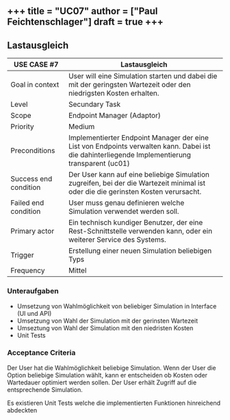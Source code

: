 +++
title = "UC07"
author = ["Paul Feichtenschlager"]
draft = true
+++
---

## Lastausgleich

| USE CASE **#7**       | Lastausgleich                                   |
|-----------------------|---------------------------------------------------------------------|
| Goal in context       | User will eine Simulation starten und dabei die mit der geringsten Wartezeit oder den niedrigsten Kosten erhalten. |
| Level                 | Secundary Task                             |
| Scope                 | Endpoint Manager (Adaptor)                                                 |
| Priority              | Medium                                                        |
| Preconditions         | Implementierter Endpoint Manager der eine List von Endpoints verwalten kann. Dabei ist die dahinterliegende Implementierung transparent (uc01)                    |
| Success end condition | Der User kann auf eine beliebige Simulation zugreifen, bei der die Wartezeit minimal ist oder die die gerinsten Kosten verursacht.  |
| Failed end condition  | User muss genau definieren welche Simulation verwendet werden soll.                          |
| Primary actor         | Ein technisch kundiger Benutzer, der eine Rest-Schnittstelle verwenden kann, oder ein weiterer Service des Systems.  |
| Trigger               | Erstellung einer neuen Simulation beliebigen Typs             |
| Frequency             | Mittel                 |


### Unteraufgaben
- Umsetzung von Wahlmöglichkeit von beliebiger Simulation in Interface (UI und API) 
- Umsetzung von Wahl der Simulation mit der gerinsten Wartezeit
- Umseztung von Wahl der Simulation mit den niedristen Kosten
- Unit Tests

### Acceptance Criteria
Der User hat die Wahlmöglichkeit beliebige Simulation. 
Wenn der User die Option beliebige Simulation wählt, kann er entscheiden ob Kosten oder Wartedauer optimiert werden sollen. 
Der User erhält Zugriff auf die entsprechende Simulation.

Es existieren Unit Tests welche die implementierten Funktionen hinreichend abdeckten

